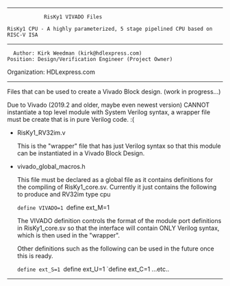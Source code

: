 ****************************************************************************************

				RisKy1 VIVADO Files

    RisKy1 CPU - A highly parameterized, 5 stage pipelined CPU based on RISC-V ISA
----------------------------------------------------------------------------------------

      Author: Kirk Weedman (kirk@hdlexpress.com)
    Position: Design/Verification Engineer (Project Owner)
Organization: HDLexpress.com

----------------------------------------------------------------------------------------

Files that can be used to create a Vivado Block design. (work in progress...)

Due to Vivado (2019.2 and older, maybe even newest version) CANNOT instantiate a top level
module with System Verilog syntax, a wrapper file must be create that is in pure Verilog code. :(

- RisKy1_RV32im.v

   This is the "wrapper" file that has just Verilog syntax so that this module can be instantiated
   in a Vivado Block Design.
   
- vivado_global_macros.h

   This file must be declared as a global file as it contains definitions for the compiling of
   RisKy1_core.sv. Currently it just contains the following to produce and RV32im type cpu
   
   `define VIVADO=1
   `define ext_M=1
   
   The VIVADO definition controls the format of the module port definitions in RisKy1_core.sv
   so that the interface will contain ONLY Verilog syntax, which is then used in the "wrapper".
   
   Other definitions such as the following can be used in the future once this is ready.
   
   `define ext_S=1
   `define ext_U=1
   `define ext_C=1
   ...etc..

****************************************************************************************
